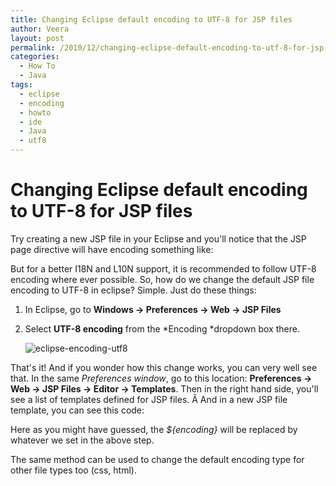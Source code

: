 ```yaml
---
title: Changing Eclipse default encoding to UTF-8 for JSP files
author: Veera
layout: post
permalink: /2010/12/changing-eclipse-default-encoding-to-utf-8-for-jsp-files/
categories:
  - How To
  - Java
tags:
  - eclipse
  - encoding
  - howto
  - ide
  - Java
  - utf8
---
```

# Changing Eclipse default encoding to UTF-8 for JSP files

Try creating a new JSP file in your Eclipse and you'll notice that the JSP page directive will have encoding something like:

But for a better I18N and L10N support, it is recommended to follow UTF-8 encoding where ever possible. So, how do we change the default JSP file encoding to UTF-8 in eclipse? Simple. Just do these things:

1.  In Eclipse, go to **Windows -> Preferences -> Web -> JSP Files**
2.  Select **UTF-8 encoding** from the *Encoding *dropdown box there.
      
    ![][1] 

 [1]: http://veerasundar.com/img/2010/12/eclipse.png "eclipse-encoding-utf8"

That's it! And if you wonder how this change works, you can very well see that. In the same *Preferences window*, go to this location: **Preferences -> Web -> JSP Files -> Editor -> Templates**. Then in the right hand side, you'll see a list of templates defined for JSP files. Â And in a new JSP file template, you can see this code:

    

Here as you might have guessed, the *${encoding}* will be replaced by whatever we set in the above step.

The same method can be used to change the default encoding type for other file types too (css, html).